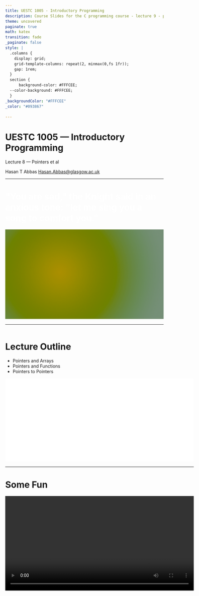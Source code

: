 ```yaml
---
title: UESTC 1005 - Introductory Programming
description: Course Slides for the C programming course - lecture 9 - pointers et al
theme: uncovered
paginate: true
math: katex
transition: fade
_paginate: false
style: |
  .columns {
    display: grid;
    grid-template-columns: repeat(2, minmax(0,fs 1fr));
    gap: 1rem;
  }
  section {
      background-color: #FFFCEE;
  --color-background: #FFFCEE;
  }
_backgroundColor: "#FFFCEE"
_color: "#093867"

---
```


<!-- _header: ![h:5em](assets/UoG_keyline.svg) -->

# UESTC 1005 — Introductory Programming

Lecture 8 — Pointers et al

Hasan T Abbas
[Hasan.Abbas@glasgow.ac.uk](mailto:Hasan.Abbas@glasgow.ac.uk)

<!-- transition: fade -->
<!-- <style scoped>a { color: #eee; }</style> -->

<!-- This is presenter note. You can write down notes through HTML comment. -->

--- 

# <!--fit--> <span style="color:white"> "You are sad," the Knight said in an anxious tone: "let me sing you a song to comfort you."</span>

![bg opacity:100% decorative background](assets/gradient3.png)

---

<div class="columns">
<div class="columns-left">

# Lecture Outline

- Pointers and Arrays
- Pointers and Functions
- Pointers to Pointers


![bg right 70% 95%](assets/Carbon_poem.svg)

---

# Some Fun

<video controls width="600">

  <source src="assets/Blinky_pointer.mp4" type="video/mp4" />

  Download the
  <a href="assets/Blinky_pointer.mp4">MP4</a>
  video.
</video>

---

# Questions from Last time? :question:

![bg right 60% QR code for Menti https://www.menti.com/alok51h26yh3](assets/quiz-6.png)

---

# But First a Recap ..

- A **pointer** is a variable that stores the address of another variable.
- Efficient memory management
- Direct access to data
- Dynamic memory handling

```C
#include <stdio.h> // which has definitions of printf function

int main() // void means nothing
{
    int x = 10;
    int *ptr = &x;
    printf("%d\n", *ptr);  // Outputs 10
    return 0;
}
```

---

# Pointers and Arrays

- Array name is a constant pointer to the first element
- Syntax equivalence:
`arr[i] == *(arr + i);`


![bg right:45% 95% A 1D array configuration](assets/C_arrays.svg)

```C
int arr[] = {78, 81, 88};
printf("%d\n", arr[1]);       // Outputs 20
printf("%d\n", *(arr + 1));   // Also outputs 20
```

---

# Traversing Arrays with Pointers

```C
int arr[] = {78, 81, 88, 46, 28, 72, 96, 87, 42, 98};
int *ptr = arr;
for (int i = 0; i < 10; i++) {
    printf("%d ", *(ptr + i));
}
```

![bg right:45% 95% A 1D array configuration](assets/C_arrays.svg)

---

# Modifying Arrays via Pointers

- Change array elements using pointers
- Recall the concept of <span style="color:green">passing by reference</span>

```C
int arr[] = {78, 81, 88, 46, 28, 72, 96, 87, 42, 98};
int *ptr = arr;
for (int i = 0; i < 10; i++) {
    printf("%d ", *(ptr + i));
}
*(ptr + 4) = 20;  // Modifies arr[1]
for (int i = 0; i < 10; i++) {
    printf("%d ", *(ptr + i));
}
```
---

# Flipping an Array 🐬

- Lets reverse the elements of an array

```C
void reverseArray(int *arr, int size) {
    int *start = arr, *end = arr + size - 1;
    while (start < end) {
        int temp = *start;
        *start = *end;
        *end = temp;
        start++;
        end--;
    }
}
```

---

# <!--fit--> <span style="color:white"> Pointers and Functions </span>

![bg opacity:100% decorative background](assets/gradient.jpg)

---

# Passing Variables by Reference 

- Pointers allow a function to modify a variable directly 🔑

```C

void increment(int *val) {
    (*val)++;
}

int x = 5;
increment(&x);
printf("%d\n", x);  // Outputs 6
```
--- 

# 🚧 Pointer to a Function ❗

- Just like a variable, a function is also stored in the memory
- A **pointer to a function** stores the address of a function.
- <span style="color:red">Function pointers are useful for passing functions as parameters to other functions </span>

```C
   return_type (*pointer_name)(parameter_list);
```

```C
int add(int a, int b) {
    return a + b;
}
func_ptr = &add;  // or simply func_ptr = add;
```

```C
int result = func_ptr(10, 20);  // Calls the add function
printf("Result: %d\n", result);
```

---

# Example - Function Pointer

```C
#include <stdio.h>

int add(int a, int b) {
    return a + b;
}

int subtract(int a, int b) {
    return a - b;
}

void executeOperation(int (*operation)(int, int), int x, int y) {
    printf("Result: %d\n", operation(x, y));
}

int main() {
    executeOperation(add, 10, 5);        // Outputs: Result: 15
    executeOperation(subtract, 10, 5);  // Outputs: Result: 5
    return 0;
}
```

---

# Why Function Pointers

- Callbacks in Event Handling
- i.e. Pass a function to be executed on an event trigger.
- Dynamic Function Selection:
- i.e. Switch between multiple behaviours at runtime (e.g., add vs. subtract).
- Sorting with Custom Comparators:
- Pass comparison functions to sorting algorithms.

---

# Callbacks in Event Handling

- Imagine a doorbell 🛎️. When someone presses the doorbell (event), you want to trigger an action (function) like turning on a light or playing a sound.
- Callbacks in event handling work similarly.
- When this event happens, execute a specific function.

```C
void onClick() {
    printf("Button clicked!\n");
}

void simulateButtonClick(void (*callback)()) {
    // Simulate a button click
    callback();  // Call the provided function
}

int main() {
    simulateButtonClick(onClick);  // Register the onClick callback
    return 0;
}
```

![bg right:30% 95% Event trigger flowchart](assets/Event_trigger.svg)

---

# Dynamic Function Selection

- Now imagine a calculator 🧮 where you can add, subtract, multiply, or divide.
- The action you want depends on what the user selects at runtime.
- With a callback, you can pass the desired operation (add, subtract, etc.) as a function and execute it dynamically.

---

# Function Pointer Example

- Write a program that uses a function pointer to perform addition, subtraction, multiplication, and division based on user input.
- Widely used in frameworks, APIs, and system-level programming.

---

# Const Pointers in Functions

- Sometimes, we would to protect certain data
- We can use `const` to prevent modifications

```C
void printArray(const int *arr, int size) {
    for (int i = 0; i < size; i++) {
        printf("%d ", arr[i]);
    }
}
```

---

# <!--fit--> <span style="color:white"> Pointers to Pointers </span>

![bg opacity:100% decorative background](assets/gradient.jpg)

---

# Pointers to Pointers 🤔

- A pointer storing the address of another pointer
- Allows functions to modify variables directly.

```
 54   55   56   57   58   59   60   61   62   63   64   65   66   67   68   69
+----+----+----+----+----+----+----+----+----+----+----+----+----+----+----+----+
|    | 58 |    |    | 62 |    | 55 |    | C  | h  | e  | n  | g  | d |  u  | \0 |
+----+----+----+----+----+----+----+----+----+----+----+----+----+----+----+----+
```

```C
const char *pString = "Chengdu";
const char **ppString = &pString;
const char ***pppString = &ppString;
```

---

# Pointers to Pointers

- Accessing Data through a pointer to a pointer

```C
int x = 100;
int *p = &x;
int **pp = &p;

printf("%d\n", **pp);  // Outputs 100
```

---

# Putting it all Together 🍱

- Dynamic Memory Allocation
- Allows the creation of arrays whose size is determined at runtime.
- Allocates memory only as needed, avoiding wastage.

```
array -> | row1 | row2 | row3 |
          /        |       \
         [10, 20] [30, 40] [50, 60]
```

---

# Questions :question:

![bg right 60% QR code for Menti https://www.menti.com/alok51h26yh3](assets/quiz-6.png)


---

# Next Up ⏭️

- A wee Tutorial
- Pointers contd.
- Strings
- Bring your Laptops!

![bg right 60%](assets/BYOL.jpeg "a picture instructing the students to bring their own laptops")